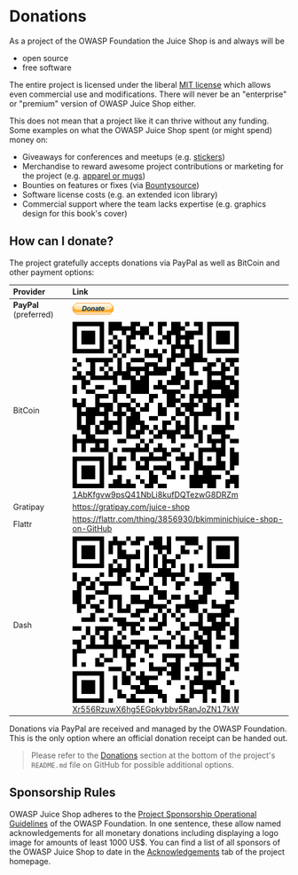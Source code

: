 # Donations

As a project of the OWASP Foundation the Juice Shop is and always will
be

* open source
* free software

The entire project is licensed under the liberal
[MIT license](https://opensource.org/licenses/MIT) which allows even
commercial use and modifications. There will never be an "enterprise" or
"premium" version of OWASP Juice Shop either.

This does not mean that a project like it can thrive without any
funding. Some examples on what the OWASP Juice Shop spent (or might
spend) money on:

* Giveaways for conferences and meetups (e.g.
  [stickers](https://www.stickermule.com/user/1070702817/stickers))
* Merchandise to reward awesome project contributions or marketing for
  the project (e.g.
  [apparel or mugs](http://shop.spreadshirt.com/juiceshop))
* Bounties on features or fixes (via
  [Bountysource](https://www.bountysource.com/teams/juice-shop))
* Software license costs (e.g. an extended icon library)
* Commercial support where the team lacks expertise (e.g. graphics
  design for this book's cover)

## How can I donate?

The project gratefully accepts donations via PayPal as well as BitCoin
and other payment options:

| Provider               | Link                                                                                                                                                                                                                                                     |
|:-----------------------|:---------------------------------------------------------------------------------------------------------------------------------------------------------------------------------------------------------------------------------------------------------|
| **PayPal** (preferred) | [![PayPal Donate Button](img/paypal_donate.gif)](https://www.paypal.com/cgi-bin/webscr?cmd=_donations&business=paypal%40owasp%2eorg&lc=BM&item_name=OWASP%20Juice%20Shop&item_number=OWASP%20Foundation&no_note=0&currency_code=USD&bn=PP%2dDonationsBF) |
| BitCoin                | ![bitcoin:1AbKfgvw9psQ41NbLi8kufDQTezwG8DRZm](img/1AbKfgvw9psQ41NbLi8kufDQTezwG8DRZm.png)<br>[1AbKfgvw9psQ41NbLi8kufDQTezwG8DRZm](https://blockchain.info/address/1AbKfgvw9psQ41NbLi8kufDQTezwG8DRZm)                                                    |
| Gratipay               | <https://gratipay.com/juice-shop>                                                                                                                                                                                                                        |
| Flattr                 | <https://flattr.com/thing/3856930/bkimminichjuice-shop-on-GitHub>                                                                                                                                                                                        |
| Dash                   | ![dash:Xr556RzuwX6hg5EGpkybbv5RanJoZN17kW](img/Xr556RzuwX6hg5EGpkybbv5RanJoZN17kW.png)<br>[Xr556RzuwX6hg5EGpkybbv5RanJoZN17kW](https://explorer.dash.org/address/Xr556RzuwX6hg5EGpkybbv5RanJoZN17kW)                                                     |

Donations via PayPal are received and managed by the OWASP Foundation.
This is the only option where an official donation receipt can be handed
out.

> Please refer to the
> [Donations](https://github.com/bkimminich/juice-shop#donations)
> section at the bottom of the project's `README.md` file on GitHub for
> possible additional options.

## Sponsorship Rules

OWASP Juice Shop adheres to the
[Project Sponsorship Operational Guidelines](https://www.owasp.org/index.php/Project_Sponsorship_Operational_Guidelines)
of the OWASP Foundation. In one sentence, these allow named
acknowledgements for all monetary donations including displaying a logo
image for amounts of least 1000 US$. You can find a list of all sponsors
of the OWASP Juice Shop to date in the
[Acknowledgements](https://www.owasp.org/index.php/OWASP_Juice_Shop_Project#tab=Acknowledgements)
tab of the project homepage.
